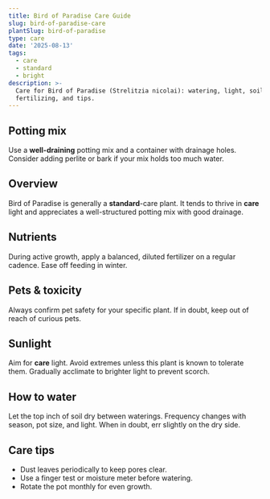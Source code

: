 ```yaml
---
title: Bird of Paradise Care Guide
slug: bird-of-paradise-care
plantSlug: bird-of-paradise
type: care
date: '2025-08-13'
tags:
  - care
  - standard
  - bright
description: >-
  Care for Bird of Paradise (Strelitzia nicolai): watering, light, soil,
  fertilizing, and tips.
---
```

## Potting mix
Use a **well-draining** potting mix and a container with drainage holes. Consider adding perlite or bark if your mix holds too much water.

## Overview
Bird of Paradise is generally a **standard**-care plant. It tends to thrive in **care** light and appreciates a well-structured potting mix with good drainage.

## Nutrients
During active growth, apply a balanced, diluted fertilizer on a regular cadence. Ease off feeding in winter.

## Pets & toxicity
Always confirm pet safety for your specific plant. If in doubt, keep out of reach of curious pets.

## Sunlight
Aim for **care** light. Avoid extremes unless this plant is known to tolerate them. Gradually acclimate to brighter light to prevent scorch.

## How to water
Let the top inch of soil dry between waterings. Frequency changes with season, pot size, and light. When in doubt, err slightly on the dry side.

## Care tips
- Dust leaves periodically to keep pores clear.
- Use a finger test or moisture meter before watering.
- Rotate the pot monthly for even growth.
